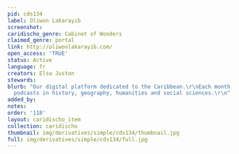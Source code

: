 ```yaml
---
pid: cds134
label: Oliwon Lakarayib
screenshot: 
caridischo_genre: Cabinet of Wonders
claimed_genre: portal
link: http://oliwonlakarayib.com/
open_access: 'TRUE'
status: Active
language: fr
creators: Elsa Juston
stewards: 
blurb: "Our digital platform dedicated to the Caribbean.\r\nEach month, videos and
  podcasts in history, geography, humanities and social sciences.\r\n"
added_by: 
notes: 
order: '118'
layout: caridischo_item
collection: caridischo
thumbnail: img/derivatives/simple/cds134/thumbnail.jpg
full: img/derivatives/simple/cds134/full.jpg
---
```

